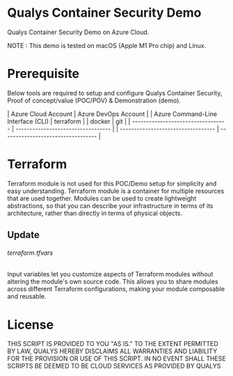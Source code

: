 # Qualys Container Security Demo
Qualys Container Security Demo on Azure Cloud. 

NOTE : This demo is tested on macOS (Apple M1 Pro chip) and Linux. 

# Prerequisite
Below tools are required to setup and configure Qualys Container Security, Proof of concept/value (POC/POV) & Demonstration (demo).

| Azure Cloud Account                | Azure DevOps Account               |
| Azure Command-Line Interface (CLI) | terraform                          |
| docker                             | git                                |
| ---------------------------------- | ---------------------------------- |
| ---------------------------------- | ---------------------------------- |



# Terraform 
Terraform module is not used for this POC/Demo setup for simplicity and easy understanding. 
  Terraform module is a container for multiple resources that are used together. Modules can be used to create lightweight abstractions, so that you can describe your infrastructure in terms of its architecture, rather than directly in terms of physical objects.

## Update 
###### terraform.tfvars
Input variables let you customize aspects of Terraform modules without altering the module's own source code. This allows you to share modules across different Terraform configurations, making your module composable and reusable.


# License
THIS SCRIPT IS PROVIDED TO YOU "AS IS." TO THE EXTENT PERMITTED BY LAW, QUALYS HEREBY DISCLAIMS ALL WARRANTIES AND LIABILITY FOR THE PROVISION OR USE OF THIS SCRIPT. IN NO EVENT SHALL THESE SCRIPTS BE DEEMED TO BE CLOUD SERVICES AS PROVIDED BY QUALYS


